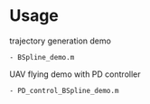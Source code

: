 # Usage  

trajectory generation demo

    - BSpline_demo.m 

UAV flying demo with PD controller

    - PD_control_BSpline_demo.m 
